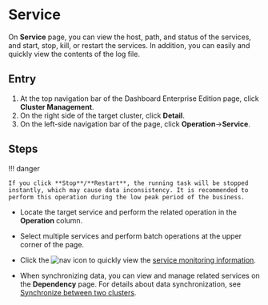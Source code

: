 # Service

On **Service** page, you can view the host, path, and status of the services, and start, stop, kill, or restart the services. In addition, you can easily and quickly view the contents of the log file.

## Entry

1. At the top navigation bar of the Dashboard Enterprise Edition page, click **Cluster Management**.
2. On the right side of the target cluster, click **Detail**.
3. On the left-side navigation bar of the page, click **Operation**->**Service**.

## Steps

!!! danger

    If you click **Stop**/**Restart**, the running task will be stopped instantly, which may cause data inconsistency. It is recommended to perform this operation during the low peak period of the business.

- Locate the target service and perform the related operation in the **Operation** column.

- Select multiple services and perform batch operations at the upper corner of the page.

- Click the ![nav](https://docs-cdn.nebula-graph.com.cn/figures/nav-dashboard.png) icon to quickly view the [service monitoring information](../2.monitor.md).

- When synchronizing data, you can view and manage related services on the **Dependency** page. For details about data synchronization, see [Synchronize between two clusters](../../../synchronization-and-migration/replication-between-clusters.md).